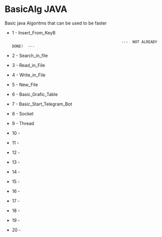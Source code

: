 # BasicAlg JAVA
Basic java Algoritms that can be used to be faster

  - 1 - Insert_From_KeyB

                                                         ---  NOT ALREADY DONE!  ---
- 2 - Search_in_file
- 3 - Read_in_File
- 4 - Write_in_File
- 5 - New_File
- 6 - Basic_Grafic_Table
- 7 - Basic_Start_Telegram_Bot
- 8 - Socket
- 9 - Thread
- 10 - 
- 11 -
- 12 -
- 13 -
- 14 -
- 15 -
- 16 -
- 17 -
- 18 -
- 19 -
- 20 -
